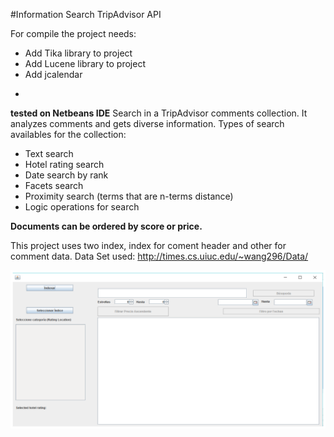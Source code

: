 #Information Search TripAdvisor API  

For compile the project needs:
- Add Tika library to project
- Add Lucene library to project
- Add jcalendar
*
 **tested on Netbeans IDE**
Search in a TripAdvisor comments collection. It analyzes comments and gets diverse information.
Types of search availables for the collection:

- Text search 
- Hotel rating search
- Date search by rank
- Facets search
- Proximity search (terms that are n-terms distance)
- Logic operations for search

**Documents can be ordered by score or price.** 

This project uses two index, index for coment header and other for comment data.
Data Set used: http://times.cs.uiuc.edu/~wang296/Data/

![GUI pic](https://github.com/antoniogmartin/Lucene_Information_Search/blob/master/gui-project.png?raw=true)
